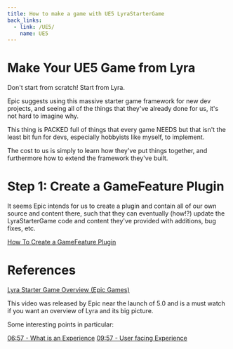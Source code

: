 ```yaml
---
title: How to make a game with UE5 LyraStarterGame
back_links:
  - link: /UE5/
    name: UE5
---
```



# Make Your UE5 Game from Lyra

Don't start from scratch!  Start from Lyra.

Epic suggests using this massive starter game framework for new dev projects, and seeing all of the things that they've already done for us, it's not hard to imagine why.

This thing is PACKED full of things that every game NEEDS but that isn't the least bit fun for devs, especially hobbyists like myself, to implement.

The cost to us is simply to learn how they've put things together, and furthermore how to extend the framework they've built.

# Step 1: Create a GameFeature Plugin

It seems Epic intends for us to create a plugin and contain all of our own source and content there, such that they can eventually (how!?) update the LyraStarterGame code and content they've provided with additions, bug fixes, etc.

[How To Create a GameFeature Plugin](./How-To-Create-a-GameFeature-Plugin)

# References

[Lyra Starter Game Overview (Epic Games)](https://www.youtube.com/watch?v=Fj1zCsYydD8)

This video was released by Epic near the launch of 5.0 and is a must watch if you want an overview of Lyra and its big picture.

Some interesting points in particular:

[06:57 - What is an Experience](https://www.youtube.com/watch?v=Fj1zCsYydD8&t=417s)
[09:57 - User facing Experience](https://www.youtube.com/watch?v=Fj1zCsYydD8&t=597s)
